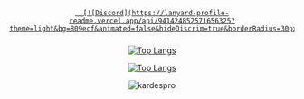 
<div align="center">

   <a href="https://discord.com/users/941424852571656325" target="_blank">

      [![Discord](https://lanyard-profile-readme.vercel.app/api/941424852571656325?theme=light&bg=809ecf&animated=false&hideDiscrim=true&borderRadius=30px&idleMessage=Su%20anda%20aktif%20degil)]

   </a>

### 

[![Top Langs](https://github-readme-stats.vercel.app/api?username=whiskydev11&theme=synthwave&show_icons=true)](https://github.com/whiskydev11/whiskydev11?old_theme=react)

[![Top Langs](https://github-readme-stats.vercel.app/api/top-langs/?username=whiskydev11&hide=go,php,svelte&show_icons=true&theme=react)](https://github.com/whiskydev11/whiskydev11)

<img src="https://komarev.com/ghpvc/?username=whiskydev11&label=Ziyaretçi%20Sayısı&color=0066ff" alt="kardespro" />
